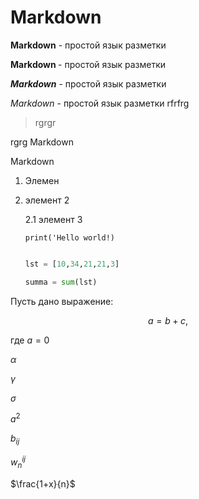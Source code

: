# Markdown

**Markdown** - простой язык разметки

<strong> Markdown </strong> - простой язык разметки

***Markdown*** - простой язык разметки

*Markdown* - простой язык разметки
rfrfrg

>rgrgr

rgrg Markdown

Markdown

1. Элемен

2. элемент 2

   2.1 элемент 3 

   `print('Hello world!)`

   ```python

   lst = [10,34,21,21,3]

   summa = sum(lst)

   ```

Пусть дано выражение:

$$a = b + c,$$

где $a=0$

$\alpha$

$\gamma$

$\sigma$

$a^2$

$b_{ij}$

$w^{ij}_n$

$\frac{1+x}{n}$